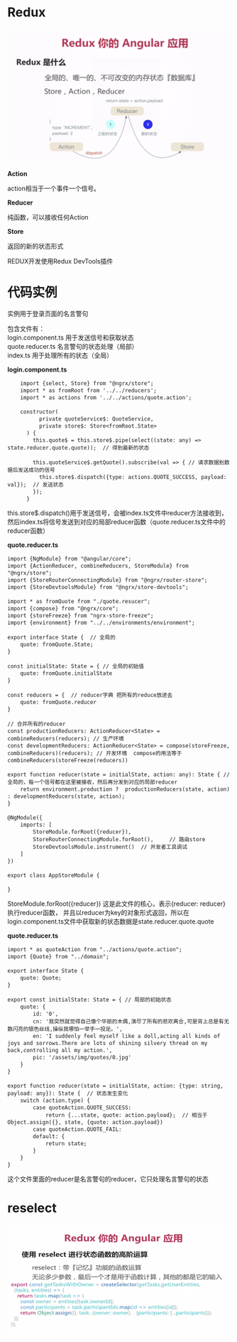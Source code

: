 # Redux

![image](./src/assets/mdImg/redux.png)



**Action** 

action相当于一个事件一个信号。

**Reducer**

纯函数，可以接收任何Action

**Store**

返回的新的状态形式


REDUX开发使用Redux DevTools插件


# 代码实例

实例用于登录页面的名言警句

包含文件有：<br>
login.component.ts  用于发送信号和获取状态<br>
quote.reducer.ts    名言警句的状态处理（局部）<br>
index.ts            用于处理所有的状态（全局）<br>

**login.component.ts**
```
    import {select, Store} from "@ngrx/store";
    import * as fromRoot from '../../reducers';
    import * as actions from '../../actions/quote.action';
    
    constructor(
          private quoteService$: QuoteService,
          private store$: Store<fromRoot.State>
      ) {
        this.quote$ = this.store$.pipe(select((state: any) =>  state.reducer.quote.quote));  // 得到最新的状态
        
        this.quoteService$.getQuote().subscribe(val => { // 请求数据到数据后发送成功的信号
          this.store$.dispatch({type: actions.QUOTE_SUCCESS, payload: val});  // 发送状态
        });
      }
```
this.store$.dispatch()用于发送信号，会被index.ts文件中reducer方法接收到，
然后index.ts将信号发送到对应的局部reducer函数（quote.reducer.ts文件中的reducer函数）



**quote.reducer.ts**
```
import {NgModule} from "@angular/core";
import {ActionReducer, combineReducers, StoreModule} from "@ngrx/store";
import {StoreRouterConnectingModule} from "@ngrx/router-store";
import {StoreDevtoolsModule} from "@ngrx/store-devtools";

import * as fromQuote from "./quote.resucer";
import {compose} from "@ngrx/core";
import {storeFreeze} from "ngrx-store-freeze";
import {environment} from "../../environments/environment";

export interface State {  // 全局的
    quote: fromQuote.State;
}

const initialState: State = { // 全局的初始值
    quote: fromQuote.initialState
}

const reducers = {  // reducer字典 把所有的reduce放进去
    quote: fromQuote.reducer
}

// 合并所有的reducer
const productionReducers: ActionReducer<State> = combineReducers(reducers); // 生产环境
const developmentReducers: ActionReducer<State> = compose(storeFreeze, combineReducers)(reducers); // 开发环境  compose的用法等于 combineReducers(storeFreeze(reducers))

export function reducer(state = initialState, action: any): State { // 全局的，每一个信号都在这里被接收，然后再分发到对应的局部reducer
    return environment.production ?  productionReducers(state, action) : developmentReducers(state, action);
}

@NgModule({
    imports: [
        StoreModule.forRoot({reducer}), 
        StoreRouterConnectingModule.forRoot(),     // 路由store
        StoreDevtoolsModule.instrument()  // 开发者工具调试
    ]
})

export class AppStoreModule {
    
}
```
StoreModule.forRoot({reducer}) 这是此文件的核心，表示{reducer: reducer} 执行reducer函数，
并且以reducer为key的对象形式返回，所以在login.component.ts文件中获取新的状态数据是state.reducer.quote.quote



**quote.reducer.ts**

```
import * as quoteAction from "../actions/quote.action";
import {Quote} from "../domain";

export interface State {
    quote: Quote;
}

export const initialState: State = { // 局部的初始状态
    quote: {
        id: '0',
        cn: '我突然就觉得自己像个华丽的木偶,演尽了所有的悲欢离合,可是背上总是有无数闪亮的银色丝线,操纵我哪怕一举手一投足。',
        en: 'I suddenly feel myself like a doll,acting all kinds of joys and sorrows.There are lots of shining silvery thread on my back,controlling all my action.',
        pic: '/assets/img/quotes/0.jpg'
    }
}

export function reducer(state = initialState, action: {type: string, payload: any}): State {  // 状态发生变化
    switch (action.type) {
        case quoteAction.QUOTE_SUCCESS:
            return {...state, quote: action.payload};  // 相当于Object.assign({}, state, {quote: action.payload})
        case quoteAction.QUOTE_FAIL:
        default: {
            return state;
        }
    }
}
```
这个文件里面的reducer是名言警句的reducer，它只处理名言警句的状态



# reselect
![image](./src/assets/mdImg/reselect.png)